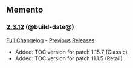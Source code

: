 ## Memento
### [2.3.12](https://github.com/diomsg-code/Memento/tree/2.3.12) (@build-date@)
[Full Changelog](https://github.com/diomsg-code/Memento/compare/2.3.11...2.3.12) - [Previous Releases](https://github.com/diomsg-code/Memento/releases)

- Added: TOC version for patch 1.15.7 (Classic)
- Added: TOC version for patch 11.1.5 (Retail)
